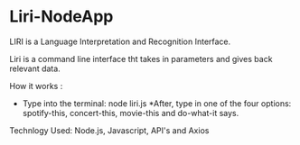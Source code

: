 # Liri-NodeApp
LIRI is a Language Interpretation and Recognition Interface.

Liri is a command line interface tht takes in parameters and gives back relevant data. 

How it works : 
* Type into the terminal: node liri.js 
*After, type in one of the four options: spotify-this, concert-this, movie-this and do-what-it says. 


Technlogy Used: Node.js, Javascript, API's and Axios 
